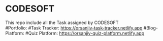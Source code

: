# CODESOFT
This repo include all the Task assigned by CODESOFT<br>
#Portfolio: 
#Task Tracker: https://orsanjiv-task-tracker.netlify.app
#Blog-Platform:
#Quiz Platform: https://orsanjiv-quiz-platform.netlify.app
